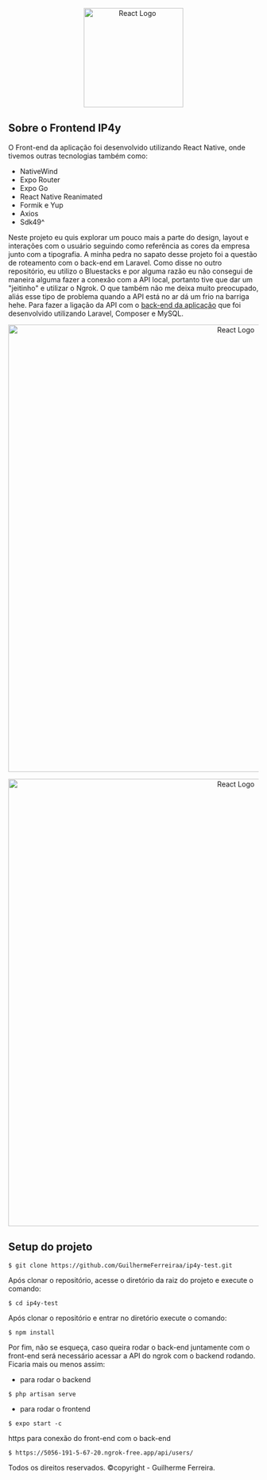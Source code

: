 <p align="center">
 <img src="https://cdn.discordapp.com/attachments/609614458884718594/1166933758755229756/584830f5cef1014c0b5e4aa1_1.png?ex=654c4ac0&is=6539d5c0&hm=f56ea4918922a6b4cec11e8332c456151ac46d6c07c3aa7c467e32179fb6d191&" width="200" alt="React Logo"></p>

## Sobre o Frontend IP4y

O Front-end da aplicação foi desenvolvido utilizando React Native, onde tivemos outras tecnologias também como:

* NativeWind
* Expo Router
* Expo Go
* React Native Reanimated
* Formik e Yup
* Axios
* Sdk49^


Neste projeto eu quis explorar um pouco mais a parte do design, layout e interações com o usuário seguindo como referência as cores da empresa junto com a tipografia. A minha pedra no sapato desse projeto foi a questão de roteamento com o back-end em Laravel. Como disse no outro repositório, eu utilizo o Bluestacks e por alguma razão eu não consegui de maneira alguma fazer a conexão com a API local, portanto tive que dar um "jeitinho" e utilizar o Ngrok. O que também não me deixa muito preocupado, aliás esse tipo de problema quando a API está no ar dá um frio na barriga hehe. Para fazer a ligação da API com o <a href="https://github.com/GuilhermeFerreiraa/ip4y-backend" target="_blank">back-end da aplicação</a> que foi desenvolvido utilizando Laravel, Composer e MySQL.


<p align="center">
 <img src="https://media.discordapp.net/attachments/609614458884718594/1166942302938349639/aaaaaaaaaaaaaaaaaaaaa.png?ex=654c52b5&is=6539ddb5&hm=12721a2ee3d6c5f80f5f6db9729d0bb93b41c8816d72a5661f6d2059c720503e&=&width=1201&height=676" width="900" alt="React Logo">
</p>

<p align="center">
 <img src="https://media.discordapp.net/attachments/609614458884718594/1166942302518915093/bbbbbbbbbbbbbbbbbbbbbbbbb.png?ex=654c52b5&is=6539ddb5&hm=bfbb397bb11b85ef839f8277ac440c48741f9584653050ed9caa205cc5e5c1ef&=&width=1201&height=676" width="900" alt="React Logo">
</p>


## Setup do projeto
```shell
$ git clone https://github.com/GuilhermeFerreiraa/ip4y-test.git
```
Após clonar o repositório, acesse o diretório da raiz do projeto e execute o comando:
```shell
$ cd ip4y-test
```
Após clonar o repositório e entrar no diretório execute o comando:
```shell
$ npm install
```
Por fim, não se esqueça, caso queira rodar o back-end juntamente com o front-end será necessário acessar a API do ngrok com o backend rodando. Ficaria mais ou menos assim:
- para rodar o backend
```shell
$ php artisan serve
```
- para rodar o frontend
```shell
$ expo start -c
```
 https para conexão do front-end com o back-end
```shell
$ https://5056-191-5-67-20.ngrok-free.app/api/users/
```


Todos os direitos reservados. ©copyright - Guilherme Ferreira.
